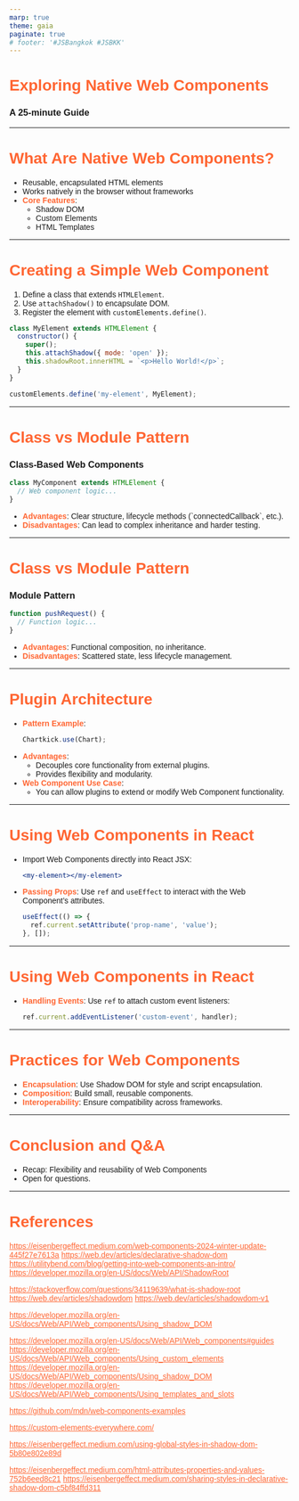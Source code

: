 ```yaml
---
marp: true
theme: gaia
paginate: true
# footer: '#JSBangkok #JSBKK'
---
```


<style>
  @import url('https://fonts.googleapis.com/css2?family=K2D:ital,wght@0,100;0,200;0,300;0,400;0,500;0,600;0,700;0,800;1,100;1,200;1,300;1,400;1,500;1,600;1,700;1,800&display=swap');

  h1, b, strong,
  h2, h3, h4,
  a, li,
  p {
    font-family: "K2D", sans-serif;
  }

  h1, a, b, strong {
    color: rgb(255 102 51) !important;
  }

  section {
    background: white;
  }

  footer {
    font-size: 20px;
    text-align: left;
  }
</style>

# Exploring Native Web Components

### A 25-minute Guide

---

# What Are Native Web Components?

- Reusable, encapsulated HTML elements
- Works natively in the browser without frameworks
- **Core Features**:
  - Shadow DOM
  - Custom Elements
  - HTML Templates

<!--
Speaker Notes:
- Native Web Components allow developers to create custom HTML tags.
- They are framework-agnostic and work in any browser that supports them.
- Shadow DOM provides encapsulation for style and structure, while Custom Elements enable defining custom HTML tags.
-->

---

# Creating a Simple Web Component

<!-- ### Steps: -->
1. Define a class that extends `HTMLElement`.
2. Use `attachShadow()` to encapsulate DOM.
3. Register the element with `customElements.define()`.

```javascript
class MyElement extends HTMLElement {
  constructor() {
    super();
    this.attachShadow({ mode: 'open' });
    this.shadowRoot.innerHTML = `<p>Hello World!</p>`;
  }
}

customElements.define('my-element', MyElement);
```

<!--
Speaker Notes:
- This is a basic Web Component implementation.
- Shadow DOM encapsulates the component's DOM and CSS, ensuring it doesn’t affect the rest of the page.
- \`customElements.define\` is how the browser recognizes your new HTML element.
-->

---

# Class vs Module Pattern

### Class-Based Web Components

```js
class MyComponent extends HTMLElement {
  // Web component logic...
}
```

- **Advantages**: Clear structure, lifecycle methods (\`connectedCallback\`, etc.).
- **Disadvantages**: Can lead to complex inheritance and harder testing.

---

# Class vs Module Pattern

### Module Pattern

```js
function pushRequest() {
  // Function logic...
}
```

- **Advantages**: Functional composition, no inheritance.
- **Disadvantages**: Scattered state, less lifecycle management.

<!--
Speaker Notes:
- Class-based Web Components are the standard as they offer lifecycle methods like \`connectedCallback\`.
- Modules allow for a more functional approach, but state management becomes more difficult, especially without clear lifecycle callbacks.
-->

---

# Plugin Architecture

- **Pattern Example**:
  ```js
  Chartkick.use(Chart);
  ```
- **Advantages**:
  - Decouples core functionality from external plugins.
  - Provides flexibility and modularity.
- **Web Component Use Case**:
  - You can allow plugins to extend or modify Web Component functionality.

<!--
Speaker Notes:
- Plugins allow developers to inject or extend functionality in a Web Component.
- This keeps the core small and extensible.
-->

---

# Using Web Components in React

- Import Web Components directly into React JSX:
  ```jsx
  <my-element></my-element>
  ```
- **Passing Props**: Use `ref` and `useEffect` to interact with the Web Component’s attributes.
  ```jsx
  useEffect(() => {
    ref.current.setAttribute('prop-name', 'value');
  }, []);
  ```
<!--
Speaker Notes:
- Web Components can easily integrate with React by treating them like any other HTML element.
- You’ll need to use \`ref\`s in React to pass data or listen for events.
-->

---

# Using Web Components in React

- **Handling Events**: Use `ref` to attach custom event listeners:
  ```jsx
  ref.current.addEventListener('custom-event', handler);
  ```
---

# Practices for Web Components

- **Encapsulation**: Use Shadow DOM for style and script encapsulation.
- **Composition**: Build small, reusable components.
- **Interoperability**: Ensure compatibility across frameworks.

<!--
Speaker Notes:
- Encapsulation helps avoid style bleeding into or out of components.
- Compose small components rather than building large, complex ones.
- Always keep interoperability in mind so the components are reusable in different frameworks.
-->

---

# Conclusion and Q&A

- Recap: Flexibility and reusability of Web Components
- Open for questions.

<!--
Speaker Notes:
- Summarize key takeaways from the talk.
- Encourage questions on implementation, architecture, and potential use cases.
-->

---

# References

https://eisenbergeffect.medium.com/web-components-2024-winter-update-445f27e7613a
https://web.dev/articles/declarative-shadow-dom
https://utilitybend.com/blog/getting-into-web-components-an-intro/
https://developer.mozilla.org/en-US/docs/Web/API/ShadowRoot

https://stackoverflow.com/questions/34119639/what-is-shadow-root
https://web.dev/articles/shadowdom
https://web.dev/articles/shadowdom-v1

https://developer.mozilla.org/en-US/docs/Web/API/Web_components/Using_shadow_DOM

https://developer.mozilla.org/en-US/docs/Web/API/Web_components#guides
https://developer.mozilla.org/en-US/docs/Web/API/Web_components/Using_custom_elements
https://developer.mozilla.org/en-US/docs/Web/API/Web_components/Using_shadow_DOM
https://developer.mozilla.org/en-US/docs/Web/API/Web_components/Using_templates_and_slots

https://github.com/mdn/web-components-examples

https://custom-elements-everywhere.com/

https://eisenbergeffect.medium.com/using-global-styles-in-shadow-dom-5b80e802e89d

https://eisenbergeffect.medium.com/html-attributes-properties-and-values-752b6eed8c21
https://eisenbergeffect.medium.com/sharing-styles-in-declarative-shadow-dom-c5bf84ffd311

